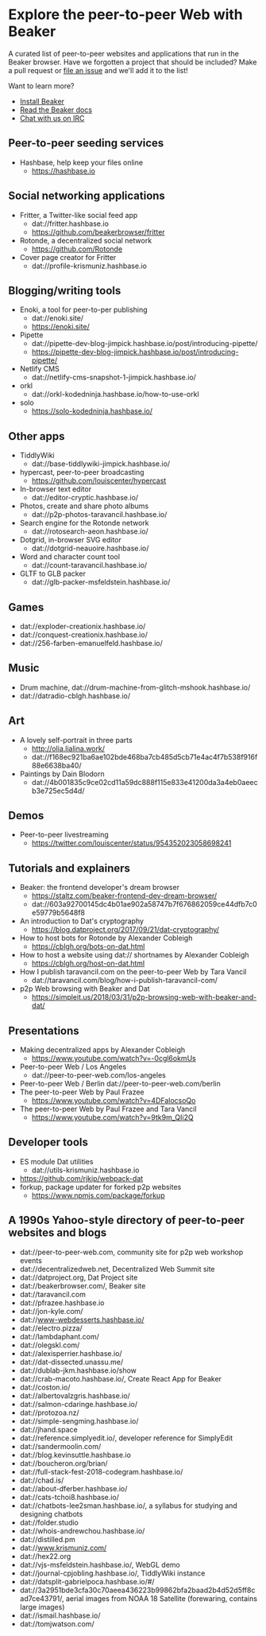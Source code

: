 # Explore the peer-to-peer Web with Beaker

A curated list of peer-to-peer websites and applications that run in the Beaker browser. Have we forgotten a project that should be included? Make a pull request or [file an issue](https://github.com/beakerbrowser/explore/issues) and we'll add it to the list!

Want to learn more?

- [Install Beaker](https://beakerbrowser.com/docs/install)
- [Read the Beaker docs](https://beakerbrowser.com/docs)
- [Chat with us on IRC](https://webchat.freenode.net/?channels=beakerbrowser)

## Peer-to-peer seeding services

- Hashbase, help keep your files online
  - https://hashbase.io

## Social networking applications

- Fritter, a Twitter-like social feed app
  - dat://fritter.hashbase.io
  - https://github.com/beakerbrowser/fritter
- Rotonde, a decentralized social network
  - https://github.com/Rotonde
- Cover page creator for Fritter
  - dat://profile-krismuniz.hashbase.io

## Blogging/writing tools

- Enoki, a tool for peer-to-per publishing
  - dat://enoki.site/
  - https://enoki.site/
- Pipette
  - dat://pipette-dev-blog-jimpick.hashbase.io/post/introducing-pipette/
  - https://pipette-dev-blog-jimpick.hashbase.io/post/introducing-pipette/
- Netlify CMS
  - dat://netlify-cms-snapshot-1-jimpick.hashbase.io/
- orkl
  - dat://orkl-kodedninja.hashbase.io/how-to-use-orkl
- solo
  - https://solo-kodedninja.hashbase.io/

## Other apps

- TiddlyWiki
  - dat://base-tiddlywiki-jimpick.hashbase.io/
- hypercast, peer-to-peer broadcasting
  - https://github.com/louiscenter/hypercast
- In-browser text editor
  - dat://editor-cryptic.hashbase.io/
- Photos, create and share photo albums
  - dat://p2p-photos-taravancil.hashbase.io/
- Search engine for the Rotonde network
  - dat://rotosearch-aeon.hashbase.io/
- Dotgrid, in-browser SVG editor
  - dat://dotgrid-neauoire.hashbase.io/
- Word and character count tool
  - dat://count-taravancil.hashbase.io/
- GLTF to GLB packer
  - dat://glb-packer-msfeldstein.hashbase.io/

## Games

- dat://exploder-creationix.hashbase.io/
- dat://conquest-creationix.hashbase.io/
- dat://256-farben-emanuelfeld.hashbase.io/

## Music

- Drum machine, dat://drum-machine-from-glitch-mshook.hashbase.io/
- dat://datradio-cblgh.hashbase.io/

## Art

- A lovely self-portrait in three parts
  - http://olia.lialina.work/
  - dat://f168ec921ba6ae102bde468ba7cb485d5cb71e4ac4f7b538f916f88e6638ba40/
- Paintings by Dain Blodorn
  - dat://4b001835c9ce02cd11a59dc888f115e833e41200da3a4eb0aeecb3e725ec5d4d/

## Demos

- Peer-to-peer livestreaming
  - https://twitter.com/louiscenter/status/954352023058698241

## Tutorials and explainers

- Beaker: the frontend developer's dream browser
  - https://staltz.com/beaker-frontend-dev-dream-browser/
  - dat://603a92700145dc4b01ae902a58747b7f676862059ce44dfb7c0e59779b5648f8
- An introduction to Dat's cryptography
  - https://blog.datproject.org/2017/09/21/dat-cryptography/
- How to host bots for Rotonde by Alexander Cobleigh
  - https://cblgh.org/bots-on-dat.html
- How to host a website using dat:// shortnames by Alexander Cobleigh
  - https://cblgh.org/host-on-dat.html
- How I publish taravancil.com on the peer-to-peer Web by Tara Vancil
  - dat://taravancil.com/blog/how-i-publish-taravancil-com/
- p2p Web browsing with Beaker and Dat
  - https://simpleit.us/2018/03/31/p2p-browsing-web-with-beaker-and-dat/

## Presentations

- Making decentralized apps by Alexander Cobleigh
  - https://www.youtube.com/watch?v=-0cgl6okmUs
- Peer-to-peer Web / Los Angeles
  - dat://peer-to-peer-web.com/los-angeles
- Peer-to-peer Web / Berlin
  dat://peer-to-peer-web.com/berlin
- The peer-to-peer Web by Paul Frazee
  - https://www.youtube.com/watch?v=4DFalocsoQo
- The peer-to-peer Web by Paul Frazee and Tara Vancil
  - https://www.youtube.com/watch?v=9tk9m_QIi2Q

## Developer tools

- ES module Dat utilities
  - dat://utils-krismuniz.hashbase.io
- https://github.com/rjkip/webpack-dat
- forkup, package updater for forked p2p websites
  - https://www.npmjs.com/package/forkup

## A 1990s Yahoo-style directory of peer-to-peer websites and blogs

- dat://peer-to-peer-web.com, community site for p2p web workshop events
- dat://decentralizedweb.net, Decentralized Web Summit site
- dat://datproject.org, Dat Project site
- dat://beakerbrowser.com/, Beaker site
- dat://taravancil.com
- dat://pfrazee.hashbase.io
- dat://jon-kyle.com/
- dat://www-webdesserts.hashbase.io/
- dat://electro.pizza/
- dat://lambdaphant.com/
- dat://olegskl.com/
- dat://alexisperrier.hashbase.io/
- dat://dat-dissected.unassu.me/
- dat://dublab-jkm.hashbase.io/show
- dat://crab-macoto.hashbase.io/, Create React App for Beaker
- dat://coston.io/
- dat://albertovalzgris.hashbase.io/
- dat://salmon-cdaringe.hashbase.io/
- dat://protozoa.nz/
- dat://simple-sengming.hashbase.io/
- dat://jhand.space
- dat://reference.simplyedit.io/, developer reference for SimplyEdit
- dat://sandermoolin.com/
- dat://blog.kevinsuttle.hashbase.io
- dat://boucheron.org/brian/
- dat://full-stack-fest-2018-codegram.hashbase.io/
- dat://chad.is/
- dat://about-dferber.hashbase.io/
- dat://cats-tchoi8.hashbase.io/
- dat://chatbots-lee2sman.hashbase.io/, a syllabus for studying and designing chatbots
- dat://folder.studio
- dat://whois-andrewchou.hashbase.io/
- dat://distilled.pm
- dat://www.krismuniz.com/
- dat://hex22.org
- dat://vjs-msfeldstein.hashbase.io/, WebGL demo
- dat://journal-cpjobling.hashbase.io/, TiddlyWiki instance
- dat://datsplit-gabrielpoca.hashbase.io/#/
- dat://3a2951bde3cfa30c70aeea436223b99862bfa2baad2b4d52d5ff8cad7ce43791/, aerial images from NOAA 18 Satellite (forewaring, contains large images)
- dat://ismail.hashbase.io/
- dat://tomjwatson.com/
